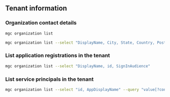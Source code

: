 ## Tenant information

### Organization contact details

```sh
mgc organization list
```

```sh
mgc organization list --select "DisplayName, City, State, Country, PostalCode, BusinessPhones"
```

### List application registrations in the tenant

```sh
mgc organization list --select "DisplayName, id, SignInAudience"
```

### List service principals in the tenant

```sh
mgc organization list --select "id, AppDisplayName" --query "value[?contains(appDisplayName, 'powershell')]"
```
